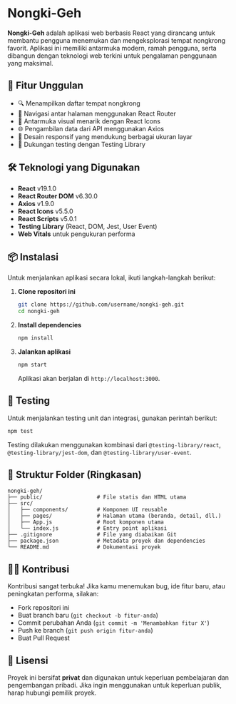 
# Nongki-Geh

**Nongki-Geh** adalah aplikasi web berbasis React yang dirancang untuk membantu pengguna menemukan dan mengeksplorasi tempat nongkrong favorit. Aplikasi ini memiliki antarmuka modern, ramah pengguna, serta dibangun dengan teknologi web terkini untuk pengalaman penggunaan yang maksimal.

## 🚀 Fitur Unggulan

- 🔍 Menampilkan daftar tempat nongkrong
- 📍 Navigasi antar halaman menggunakan React Router
- 📸 Antarmuka visual menarik dengan React Icons
- 🌐 Pengambilan data dari API menggunakan Axios
- 📱 Desain responsif yang mendukung berbagai ukuran layar
- 🧪 Dukungan testing dengan Testing Library

## 🛠️ Teknologi yang Digunakan

- **React** v19.1.0
- **React Router DOM** v6.30.0
- **Axios** v1.9.0
- **React Icons** v5.5.0
- **React Scripts** v5.0.1
- **Testing Library** (React, DOM, Jest, User Event)
- **Web Vitals** untuk pengukuran performa

## 📦 Instalasi

Untuk menjalankan aplikasi secara lokal, ikuti langkah-langkah berikut:

1. **Clone repositori ini**

   ```bash
   git clone https://github.com/username/nongki-geh.git
   cd nongki-geh
   ```

2. **Install dependencies**

   ```bash
   npm install
   ```

3. **Jalankan aplikasi**

   ```bash
   npm start
   ```

   Aplikasi akan berjalan di `http://localhost:3000`.

## 🧪 Testing

Untuk menjalankan testing unit dan integrasi, gunakan perintah berikut:

```bash
npm test
```

Testing dilakukan menggunakan kombinasi dari `@testing-library/react`, `@testing-library/jest-dom`, dan `@testing-library/user-event`.

## 📁 Struktur Folder (Ringkasan)

```
nongki-geh/
├── public/                 # File statis dan HTML utama
├── src/
│   ├── components/         # Komponen UI reusable
│   ├── pages/              # Halaman utama (beranda, detail, dll.)
│   ├── App.js              # Root komponen utama
│   └── index.js            # Entry point aplikasi
├── .gitignore              # File yang diabaikan Git
├── package.json            # Metadata proyek dan dependencies
└── README.md               # Dokumentasi proyek
```

## 👨‍💻 Kontribusi

Kontribusi sangat terbuka! Jika kamu menemukan bug, ide fitur baru, atau peningkatan performa, silakan:

- Fork repositori ini
- Buat branch baru (`git checkout -b fitur-anda`)
- Commit perubahan Anda (`git commit -m 'Menambahkan fitur X'`)
- Push ke branch (`git push origin fitur-anda`)
- Buat Pull Request

## 📄 Lisensi

Proyek ini bersifat **privat** dan digunakan untuk keperluan pembelajaran dan pengembangan pribadi. Jika ingin menggunakan untuk keperluan publik, harap hubungi pemilik proyek.

